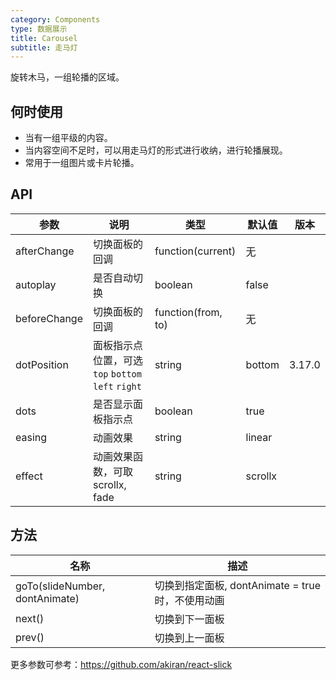 ```yaml
---
category: Components
type: 数据展示
title: Carousel
subtitle: 走马灯
---
```


旋转木马，一组轮播的区域。

## 何时使用

- 当有一组平级的内容。
- 当内容空间不足时，可以用走马灯的形式进行收纳，进行轮播展现。
- 常用于一组图片或卡片轮播。

## API

| 参数 | 说明 | 类型 | 默认值 | 版本 |
| --- | --- | --- | --- | --- |
| afterChange | 切换面板的回调 | function(current) | 无 | |
| autoplay | 是否自动切换 | boolean | false | |
| beforeChange | 切换面板的回调 | function(from, to) | 无 | |
| dotPosition | 面板指示点位置，可选 `top` `bottom` `left` `right` | string | bottom | 3.17.0 |
| dots | 是否显示面板指示点 | boolean | true | |
| easing | 动画效果 | string | linear | |
| effect | 动画效果函数，可取 scrollx, fade | string | scrollx | |

## 方法

| 名称 | 描述 |
| --- | --- |
| goTo(slideNumber, dontAnimate) | 切换到指定面板, dontAnimate = true 时，不使用动画 |
| next() | 切换到下一面板 |
| prev() | 切换到上一面板 |

更多参数可参考：<https://github.com/akiran/react-slick>
